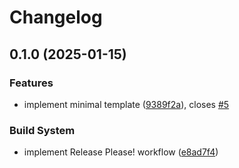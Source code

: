 # Changelog

## 0.1.0 (2025-01-15)

### Features

* implement minimal
  template ([9389f2a](https://github.com/mihaly-farkas/vknglib-templates-copier/commit/9389f2a48f599a73e98d3889716f2af165160bd5)),
  closes [#5](https://github.com/mihaly-farkas/vknglib-templates-copier/issues/5)

### Build System

* implement Release Please!
  workflow ([e8ad7f4](https://github.com/mihaly-farkas/vknglib-templates-copier/commit/e8ad7f4331b807235bf575cb3b0f7d2dcfc16b46))
